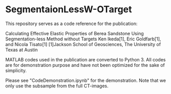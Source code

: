 # SegmentaionLessW-OTarget

This repository serves as a code reference for the publication:

Calculating Effective Elastic Properties of Berea Sandstone Using Segmentation-less Method without Targets 
Ken Ikeda[1], Eric Goldfarb[1], and Nicola Tisato[1] 
[1]Jackson School of Geosciences, The University of Texas at Austin

MATLAB codes used in the publication are converted to Python 3. All codes are for demonstration purpose and have not been optimized for the sake of simplicity.   

Please see "CodeDemonstration.ipynb" for the demonstration. Note that we only use the subsample from the full CT-images.  
